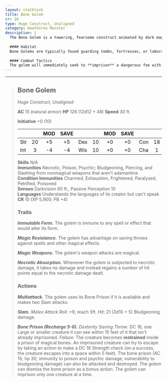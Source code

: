 ```yaml
---
layout: statblock
title: Bone Golem
cr: 10
type: Huge Construct, Unaligned
category: Hawthorne Monster
description: |
  The Bone Golem is a towering, fearsome construct animated by dark magic and built from the skeletal remains of countless creatures. It is relentless, serving the will of its creator without question.
  
  #### Habitat
  Bone Golems are typically found guarding tombs, fortresses, or laboratories where their creators reside, or in areas permeated by potent necromantic energy.
  
  #### Combat Tactics
  The golem will immediately seek to **imprison** a dangerous foe with its **Bone Prison** before closing in to deliver crushing **Slam** attacks. Its **Necrotic Absorption** makes it a specialized terror against enemies using necrotic energy.
---
```


___
> ## Bone Golem
> *Huge Construct, Unaligned*
> 
> **AC** 15 (natural armor) **HP** 126 (12d12 + 48) **Speed** 30 ft.
> 
> **Initiative** +0 (10)
>
> | | | MOD | SAVE | | | MOD | SAVE | | | MOD | SAVE |
> |:--|:-:|:----:|:----:|:--|:-:|:----:|:----:|:--|:-:|:----:|:----:|
> |Str| 20| +5 | +5 |Dex| 10| +0 | +0 |Con| 18| +4 | +4 |
> |Int| 3| -4 | -4 |Wis| 10| +0 | +0 |Cha| 1| -5 | -5 |
>
> **Skills** N/A  
> **Immunities** Necrotic, Poison, Psychic; Bludgeoning, Piercing, and Slashing from nonmagical weapons that aren't adamantine  
> **Condition Immunities** Charmed, Exhaustion, Frightened, Paralyzed, Petrified, Poisoned  
> **Senses** Darkvision 60 ft., Passive Perception 10  
> **Languages** Understands the languages of its creator but can't speak  
> **CR** 10 (XP 5,900; PB +4)
>
> ### Traits
>
> ***Immutable Form.*** The golem is immune to any spell or effect that would alter its form.
>
> ***Magic Resistance.*** The golem has advantage on saving throws against spells and other magical effects.
>
> ***Magic Weapons.*** The golem's weapon attacks are magical.
>
> ***Necrotic Absorption.*** Whenever the golem is subjected to necrotic damage, it takes no damage and instead regains a number of hit points equal to the necrotic damage dealt.
>
> ### Actions
>
> ***Multiattack.*** The golem uses its Bone Prison if it is available and makes two Slam attacks.
>
> ***Slam.*** *Melee Attack Roll:* +9, reach 5ft. *Hit:* 21 (3d10 + 5) Bludgeoning damage.
>
> ***Bone Prison (Recharge 5-6).*** *Dexterity Saving Throw:* DC 16, one Large or smaller creature it can see within 15 feet of it that isn't already imprisoned. *Failure:* The creature becomes **restrained** inside a prison of magical bones. An imprisoned creature can try to escape by taking an action to make a DC 16 Strength check (on a success, the creature escapes into a space within 5 feet). The bone prison (AC 15; hp 30; immunity to poison and psychic damage; vulnerability to bludgeoning damage) can also be attacked and destroyed. The golem can dismiss the bone prison as a bonus action. The golem can imprison only one creature at a time.